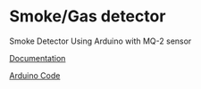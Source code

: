 # Smoke/Gas detector 

Smoke Detector Using Arduino with MQ-2 sensor

[Documentation](doc/Documentation%20Smoke%20Detector.pdf)

[Arduino Code ](code/smoke_detector_code.ino)
